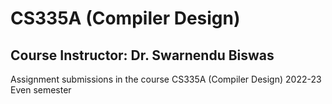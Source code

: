 # CS335A (Compiler Design)
## Course Instructor: Dr. Swarnendu Biswas
Assignment submissions in the course CS335A (Compiler Design) 2022-23 Even semester
